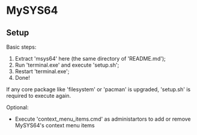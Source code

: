 # MySYS64

## Setup
Basic steps:
1. Extract 'msys64' here (the same directory of 'README.md');
2. Run 'terminal.exe' and execute 'setup.sh';
3. Restart 'terminal.exe';
4. Done!

If any core package like 'filesystem' or 'pacman' is upgraded,
'setup.sh' is required to execute again.

Optional:
* Execute 'context_menu_items.cmd' as administartors to add or remove 
MySYS64's context menu items
